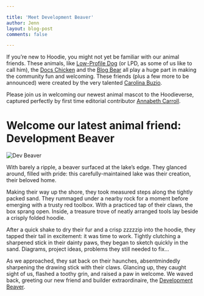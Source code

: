 ```yaml
---

title: 'Meet Development Beaver'
author: Jenn
layout: blog-post
comments: false

---
```


If you’re new to Hoodie, you might not yet be familiar with our animal friends. These animals, like [Low-Profile Dog](http://hood.ie/animals/#low-profile-dog) (or LPD, as some of us like to call him), the [Docs Chicken](http://hood.ie/animals/#docs-chicken) and the [Blog Bear](http://hood.ie/animals/#blog-bear) all play a huge part in making the community fun and welcoming. These friends (plus a few more to be announced) were created by the very talented [Carolina Buzio](https://twitter.com/carolinabuzio).

Please join us in welcoming our newest animal mascot to the Hoodieverse, captured perfectly by first time editorial contributor [Annabeth Carroll](https://github.com/annaboodle).

# Welcome our latest animal friend: Development Beaver

![Dev Beaver](https://hoodiehq.github.io/hood.ie/blog/images/201608/dev-beaver.png)

With barely a ripple, a beaver surfaced at the lake’s edge. They glanced around, filled with pride: this carefully-maintained lake was their creation, their beloved home. 

Making their way up the shore, they took measured steps along the tightly packed sand. They rummaged under a nearby rock for a moment before emerging with a trusty red toolbox. With a practiced tap of their claws, the box sprang open. Inside, a treasure trove of neatly arranged tools lay beside a crisply folded hoodie. 

After a quick shake to dry their fur and a crisp zzzzzip into the hoodie, they tapped their tail in excitement: it was time to work. Tightly clutching a sharpened stick in their dainty paws, they began to sketch quickly in the sand. Diagrams, project ideas, problems they still needed to fix...

As we approached, they sat back on their haunches, absentmindedly sharpening the drawing stick with their claws. Glancing up, they caught sight of us, flashed a toothy grin, and raised a paw in welcome. We waved back, greeting our new friend and builder extraordinaire, the [Development Beaver](http://hood.ie/animals/#dev-beaver).
